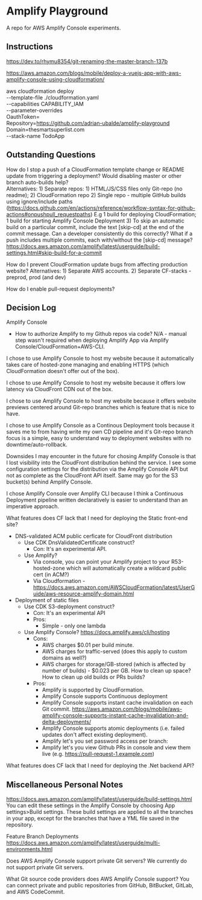 # Amplify Playground

A repo for AWS Amplify Console experiments.

## Instructions

https://dev.to/rhymu8354/git-renaming-the-master-branch-137b

https://aws.amazon.com/blogs/mobile/deploy-a-vuejs-app-with-aws-amplify-console-using-cloudformation/

aws cloudformation deploy \
  --template-file ./cloudformation.yaml \
  --capabilities CAPABILITY_IAM \
  --parameter-overrides \
      OauthToken=<GITHUB PERSONAL ACCESS TOKEN> \
      Repository=https://github.com/adrian-ubalde/amplify-playground \
      Domain=thesmartsuperlist.com \
  --stack-name TodoApp


## Outstanding Questions

How do I stop a push of a CloudFormation template change or README update from triggering a deployment? Would disabling master or other branch auto-builds help?  
    Alternatives:
        1) Separate repos: 1) HTML/JS/CSS files only Git-repo (no readme); 2) CloudFormation repo
        2) Single repo - multiple GitHub builds using ignore/include paths (https://docs.github.com/en/actions/reference/workflow-syntax-for-github-actions#onpushpull_requestpaths) E.g 1 build for deploying CloudFormation; 1 build for starting Amplify Console Deployment
        3) To skip an automatic build on a particular commit, include the text [skip-cd] at the end of the commit message. Can a developer consistently do this correctly? What if a push includes multiple commits, each with/without the [skip-cd] message? https://docs.aws.amazon.com/amplify/latest/userguide/build-settings.html#skip-build-for-a-commit

How do I prevent CloudFormation update bugs from affecting production website?
    Alternatives:
        1) Separate AWS accounts.
        2) Separate CF-stacks - preprod, prod (and dev)
        
How do I enable pull-request deployments?

## Decision Log

Amplify Console
* How to authorize Amplify to my Github repos via code? N/A - manual step wasn't required when deploying Amplify App via Amplify Console/CloudFormation+AWS-CLI.

I chose to use Amplify Console to host my website because it automatically takes care of hosted-zone managing and enabling HTTPS (which CloudFormation doesn't offer out of the box). 

I chose to use Amplify Console to host my website because it offers low latency via CloudFront CDN out of the box.

I chose to use Amplify Console to host my website because it offers website previews centered around Git-repo branches which is feature that is nice to have.

I chose to use Amplify Console as a Continous Deployment tools because it saves me to from having write my own CD pipeline and it's Git-repo branch focus is a simple, easy to understand way to deployment websites with no downtime/auto-rollback.

Downsides I may encounter in the future for chosing Amplify Console is that I lost visibility into the CloudFront distribution behind the service. I see some configuration settings for the distribution via the Amplify Console API but not as complete as the CloudFront API itself. Same may go for the S3 bucket(s) behind Amplify Console.

I chose Amplify Console over Amplify CLI because I think a Continuous Deployment pipeline written declaratively is easier to understand than an imperative approach.

What features does CF lack that I need for deploying the Static front-end site?
* DNS-validated ACM public cerficate for CloudFront distribution
    - Use CDK DnsValidatedCertificate construct?
        * Con: It's an experimental API.
    - Use Amplify?
        - Via console, you can point your Amplify project to your R53-hosted-zone
            which will automatically create a wildcard public cert (in ACM?)
        - Via Cloudformation - https://docs.aws.amazon.com/AWSCloudFormation/latest/UserGuide/aws-resource-amplify-domain.html
* Deployment of static files
    - Use CDK S3-deployment construct?
        * Con: It's an experimental API
        * Pros:
            * Simple - only one lambda
    - Use Amplify Console? https://docs.amplify.aws/cli/hosting
        * Cons:
            - AWS charges $0.01 per build minute.
            - AWS charges for traffic-served (does this apply to custom domains as well?)
            - AWS charges for storage/GB-stored (which is affected by number of builds) - $0.023 per GB.
                How to clean up space? How to clean up old builds or PRs builds?
        * Pros:
            - Amplify is supported by CloudFormation.
            - Amplify Console supports Continuous deployment
            - Amplify Console supports instant cache invalidation on each Git commit. https://aws.amazon.com/blogs/mobile/aws-amplify-console-supports-instant-cache-invalidation-and-delta-deployments/
            - Amplify Console supports atomic deployments (i.e. failed updates don't affect existing deployment).
            - Amplify let's you set password access per branch:
            - Amplify let's you view Github PRs in console and view them live (e.g. https://pull-request-1.example.com)

What features does CF lack that I need for deploying the .Net backend API?

## Miscellaneous Personal Notes
https://docs.aws.amazon.com/amplify/latest/userguide/build-settings.html
You can edit these settings in the Amplify Console by choosing App settings>Build settings. These build settings are applied to all the branches in your app, except for the branches that have a YML file saved in the repository.

Feature Branch Deployments
https://docs.aws.amazon.com/amplify/latest/userguide/multi-environments.html

Does AWS Amplify Console support private Git servers?
We currently do not support private Git servers.

What Git source code providers does AWS Amplify Console support?
You can connect private and public repositories from GitHub, BitBucket, GitLab, and AWS CodeCommit.

